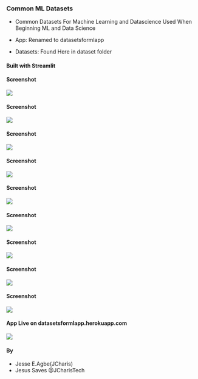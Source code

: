 ### Common ML Datasets

+ Common Datasets For Machine Learning and Datascience Used When Beginning ML and Data Science

+ App: Renamed to datasetsformlapp
+ Datasets: Found Here in dataset folder

#### Built with Streamlit

#### Screenshot
![](images/app_images02.png)

#### Screenshot
![](images/app_images03.png)

#### Screenshot
![](images/app_images04.png)

#### Screenshot
![](images/app_images05.png)

#### Screenshot
![](images/app_images06.png)

#### Screenshot
![](images/app_images07.png)

#### Screenshot
![](images/app_images08.png)

#### Screenshot
![](images/app_images09.png)

#### Screenshot
![](images/app_images10.png)

#### App Live on datasetsformlapp.herokuapp.com
![](images/app_images09.png)



#### By
+ Jesse E.Agbe(JCharis)
+ Jesus Saves @JCharisTech
